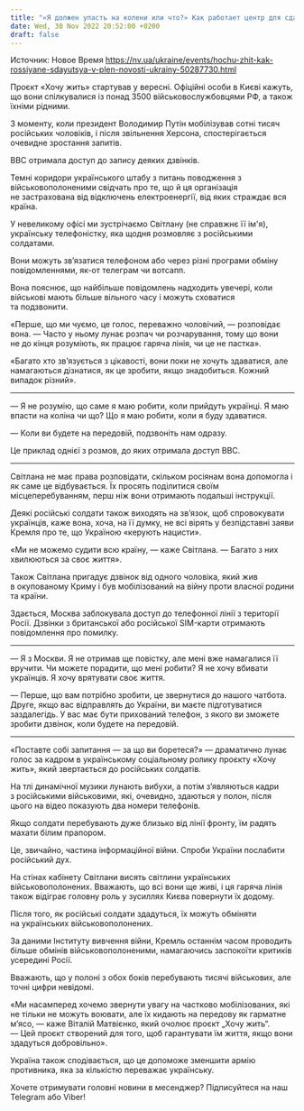 ```yaml
---
title: "«Я должен упасть на колени или что?» Как работает центр для сдачи в плен российских солдат"
date: Wed, 30 Nov 2022 20:52:00 +0200
draft: false
---
```

Источник: Новое Время https://nv.ua/ukraine/events/hochu-zhit-kak-rossiyane-sdayutsya-v-plen-novosti-ukrainy-50287730.html


 Проєкт «Хочу жить» стартував у вересні. Офіційні особи в Києві кажуть, що вони спілкувалися із понад 3500 військовослужбовцями РФ, а також їхніми рідними.

З моменту, коли президент Володимир Путін мобілізував сотні тисяч російських чоловіків, і після звільнення Херсона, спостерігається очевидне зростання запитів.



BBC отримала доступ до запису деяких дзвінків.

Темні коридори українського штабу з питань поводження з військовополоненими свідчать про те, що й ця організація не застрахована від відключень електроенергії, від яких страждає вся країна.

У невеликому офісі ми зустрічаємо Світлану (не справжнє її ім'я), українську телефоністку, яка щодня розмовляє з російськими солдатами.

Вони можуть зв’язатися телефоном або через різні програми обміну повідомленнями, як-от телеграм чи вотсапп.

Вона пояснює, що найбільше повідомлень надходить увечері, коли військові мають більше вільного часу і можуть сховатися та подзвонити.

«Перше, що ми чуємо, це голос, переважно чоловічий, — розповідає вона. — Часто у ньому лунає розпач чи розчарування, тому що вони не до кінця розуміють, як працює гаряча лінія, чи це не пастка».

«Багато хто зв’язується з цікавості, вони поки не хочуть здаватися, але намагаються дізнатися, як це зробити, якщо знадобиться. Кожний випадок різний».

***

— Я не розумію, що саме я маю робити, коли прийдуть українці. Я маю впасти на коліна чи що? Що я маю робити, коли я буду здаватися.

— Коли ви будете на передовій, подзвоніть нам одразу.

Це приклад однієї з розмов, до яких отримала доступ BBC.

***

Світлана не має права розповідати, скільком росіянам вона допомогла і як саме це відбувається. Їх просять поділитися своїм місцеперебуванням, перш ніж вони отримають подальші інструкції.

Деякі російські солдати також виходять на зв’язок, щоб спровокувати українців, каже вона, хоча, на її думку, не всі вірять у безпідставні заяви Кремля про те, що Україною «керують нацисти».

«Ми не можемо судити всю країну, — каже Світлана. — Багато з них хвилюються за своє життя».

Також Світлана пригадує дзвінок від одного чоловіка, який жив в окупованому Криму і був мобілізований на війну проти власної родини та країни.

Здається, Москва заблокувала доступ до телефонної лінії з території Росії. Дзвінки з британської або російської SIM-карти отримають повідомлення про помилку.

***

— Я з Москви. Я не отримав ще повістку, але мені вже намагалися її вручити. Чи можете порадити, що мені робити? Я не хочу вбивати українців. Я хочу врятувати своє життя.

— Перше, що вам потрібно зробити, це звернутися до нашого чатбота. Друге, якщо вас відправлять до України, ви маєте підготуватися заздалегідь. У вас має бути прихований телефон, з якого ви зможете зробити дзвінок, коли будете на передовій.

***

«Поставте собі запитання — за що ви боретеся?» — драматично лунає голос за кадром в українському соціальному ролику проєкту «Хочу жить», який звертається до російських солдатів.

На тлі динамічної музики лунають вибухи, а потім з’являються кадри з російськими військовими, які, очевидно, здаються у полон, після цього на відео показують два номери телефонів.

Якщо солдати перебувають дуже близько від лінії фронту, їм радять махати білим прапором.

Це, звичайно, частина інформаційної війни. Спроби України послабити російський дух.

На стінах кабінету Світлани висять світлини українських військовополонених. Вважають, що всі вони ще живі, і ця гаряча лінія також відіграє головну роль у зусиллях Києва повернути їх додому.

Після того, як російські солдати здадуться, їх можуть обміняти на українських військовополонених.

За даними Інституту вивчення війни, Кремль останнім часом проводить більше обмінів військовополоненими, намагаючись заспокоїти критиків усередині Росії.

Вважають, що у полоні з обох боків перебувають тисячі військових, але точні цифри невідомі.

«Ми насамперед хочемо звернути увагу на частково мобілізованих, які не тільки не можуть воювати, але їх кидають на передову як гарматне м’ясо, — каже Віталій Матвієнко, який очолює проєкт „Хочу жить“. — Цей проєкт створений для того, щоб гарантувати їм життя, якщо вони здадуться добровільно».

Україна також сподівається, що це допоможе зменшити армію противника, яка за кількістю переважає українську.

Хочете отримувати головні новини в месенджер? Підписуйтеся на наш Telegram або Viber!
